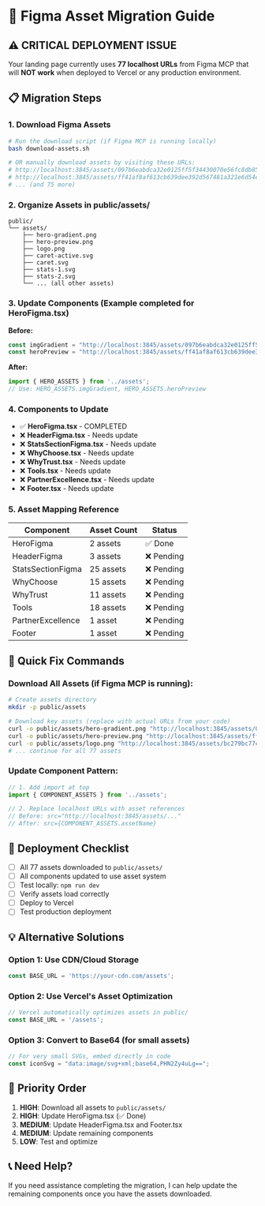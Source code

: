 # 🚀 Figma Asset Migration Guide

## ⚠️ **CRITICAL DEPLOYMENT ISSUE**

Your landing page currently uses **77 localhost URLs** from Figma MCP that will **NOT work** when deployed to Vercel or any production environment.

## 📋 **Migration Steps**

### 1. **Download Figma Assets** 
```bash
# Run the download script (if Figma MCP is running locally)
bash download-assets.sh

# OR manually download assets by visiting these URLs:
# http://localhost:3845/assets/097b6eabdca32e0125ff5f34430070e56fc8db85.png
# http://localhost:3845/assets/ff41af8af613cb639dee392d567481a321e6d54e.png
# ... (and 75 more)
```

### 2. **Organize Assets in public/assets/**
```
public/
└── assets/
    ├── hero-gradient.png
    ├── hero-preview.png
    ├── logo.png
    ├── caret-active.svg
    ├── caret.svg
    ├── stats-1.svg
    ├── stats-2.svg
    └── ... (all other assets)
```

### 3. **Update Components** (Example completed for HeroFigma.tsx)

**Before:**
```typescript
const imgGradient = "http://localhost:3845/assets/097b6eabdca32e0125ff5f34430070e56fc8db85.png";
const heroPreview = "http://localhost:3845/assets/ff41af8af613cb639dee392d567481a321e6d54e.png";
```

**After:**
```typescript
import { HERO_ASSETS } from '../assets';
// Use: HERO_ASSETS.imgGradient, HERO_ASSETS.heroPreview
```

### 4. **Components to Update**

- ✅ **HeroFigma.tsx** - COMPLETED
- ❌ **HeaderFigma.tsx** - Needs update
- ❌ **StatsSectionFigma.tsx** - Needs update  
- ❌ **WhyChoose.tsx** - Needs update
- ❌ **WhyTrust.tsx** - Needs update
- ❌ **Tools.tsx** - Needs update
- ❌ **PartnerExcellence.tsx** - Needs update
- ❌ **Footer.tsx** - Needs update

### 5. **Asset Mapping Reference**

| Component | Asset Count | Status |
|-----------|-------------|---------|
| HeroFigma | 2 assets | ✅ Done |
| HeaderFigma | 3 assets | ❌ Pending |
| StatsSectionFigma | 25 assets | ❌ Pending |
| WhyChoose | 15 assets | ❌ Pending |
| WhyTrust | 11 assets | ❌ Pending |
| Tools | 18 assets | ❌ Pending |
| PartnerExcellence | 1 asset | ❌ Pending |
| Footer | 1 asset | ❌ Pending |

## 🔧 **Quick Fix Commands**

### Download All Assets (if Figma MCP is running):
```bash
# Create assets directory
mkdir -p public/assets

# Download key assets (replace with actual URLs from your code)
curl -o public/assets/hero-gradient.png "http://localhost:3845/assets/097b6eabdca32e0125ff5f34430070e56fc8db85.png"
curl -o public/assets/hero-preview.png "http://localhost:3845/assets/ff41af8af613cb639dee392d567481a321e6d54e.png"
curl -o public/assets/logo.png "http://localhost:3845/assets/bc279bc77c1bdeb307f551ea573887432a096828.png"
# ... continue for all 77 assets
```

### Update Component Pattern:
```typescript
// 1. Add import at top
import { COMPONENT_ASSETS } from '../assets';

// 2. Replace localhost URLs with asset references
// Before: src="http://localhost:3845/assets/..."
// After: src={COMPONENT_ASSETS.assetName}
```

## 🚨 **Deployment Checklist**

- [ ] All 77 assets downloaded to `public/assets/`
- [ ] All components updated to use asset system
- [ ] Test locally: `npm run dev`
- [ ] Verify assets load correctly
- [ ] Deploy to Vercel
- [ ] Test production deployment

## 💡 **Alternative Solutions**

### Option 1: Use CDN/Cloud Storage
```typescript
const BASE_URL = 'https://your-cdn.com/assets';
```

### Option 2: Use Vercel's Asset Optimization
```typescript
// Vercel automatically optimizes assets in public/
const BASE_URL = '/assets';
```

### Option 3: Convert to Base64 (for small assets)
```typescript
// For very small SVGs, embed directly in code
const iconSvg = "data:image/svg+xml;base64,PHN2Zy4uLg==";
```

## 🎯 **Priority Order**

1. **HIGH**: Download all assets to `public/assets/`
2. **HIGH**: Update HeroFigma.tsx (✅ Done)
3. **MEDIUM**: Update HeaderFigma.tsx and Footer.tsx
4. **MEDIUM**: Update remaining components
5. **LOW**: Test and optimize

## 📞 **Need Help?**

If you need assistance completing the migration, I can help update the remaining components once you have the assets downloaded.
